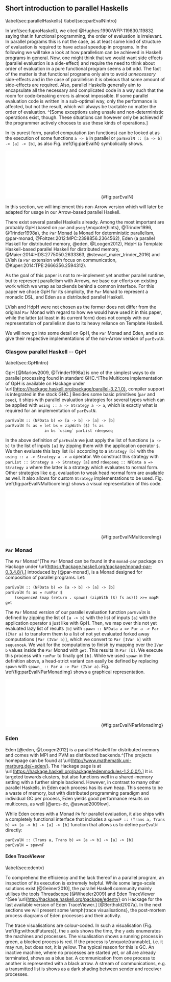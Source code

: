 ## Short introduction to parallel Haskells

\label{sec:parallelHaskells}
\label{sec:parEvalNIntro}

In \ref{sec:fuproHaskell}, we cited @Hughes:1990:WFP:119830.119832 saying that in functional
programming, the order of evaluation is irrelevant. In parallel programs this is not the case,
as at least some kind of structure of evaluation is required to have actual speedup in programs.
In the following we will take a look at how parallelism can be achieved in Haskell programs in general.
Now, one might think that we would want side effects (parallel evaluation is a side-effect)
and require the need to think about order of evaluation in a pure functional program seems a bit odd.
The fact of the matter is that functional programs
only aim to avoid *unnecessary* side-effects and in the case of parallelism it
is obvious that some amount of side-effects are required.
Also, parallel Haskells generally aim to encapsulate all the necessary and
complicated code in a way such that the room for code-breaking errors is almost impossible.
If some parallel evaluation code is written in a sub-optimal way, only the performance 
is affected, but not the result, which will always be tractable no matter the order of evaluation.
^[Some exceptions using unsafe and non-deterministic operations exist, though. These situations 
can however only be achieved if the programmer actively chooses to use these kinds of operations.]

In its purest form, parallel computation (on functions) can be looked at
as the execution of some functions `a -> b` in parallel or 
`parEvalN :: [a -> b] -> [a] -> [b]`, as also Fig. \ref{fig:parEvalN} 
symbolically shows.

![Schematic illustration of `parEvalN`. A list of inputs is transformed by different functions in parallel.](src/img/parEvalN.pdf){#fig:parEvalN}

In this section, we will implement this non-Arrow version which
will later be adapted for usage in our Arrow-based parallel Haskell.

There exist several parallel Haskells already.
Among the most important are probably GpH (based on `par` and `pseq` \enquote{hints}, @Trinder1996, @Trinder1998a),
the `Par` Monad (a Monad for deterministic parallelism, @par-monad, @Foltzer:2012:MPC:2398856.2364562),
Eden (a parallel Haskell for distributed memory, @eden, @Loogen2012),
HdpH (a Template Haskell-based parallel Haskell for distributed memory, @Maier:2014:HDS:2775050.2633363, @stewart_maier_trinder_2016)
and LVish (a `Par` extension with focus on communication, @Kuper:2014:TPE:2666356.2594312).

As the goal of this paper is not to re-implement yet another parallel runtime,
but to represent parallelism with Arrows, we base our efforts on existing work
which we wrap as backends behind a common interface.
For this paper we chose GpH for its simplicity, the `Par` Monad to represent a
monadic DSL, and Eden as a distributed parallel Haskell.

LVish and HdpH were not chosen as the former does not differ from the original
`Par` Monad with regard to how we would have used it in this paper,
while the latter (at least in its current form) does not comply with
our representation of parallelism due to its heavy reliance on Template Haskell.

We will now go into some detail on GpH, the `Par` Monad and Eden, and also
give their respective implementations of the non-Arrow version of `parEvalN`.

### Glasgow parallel Haskell -- GpH

\label{sec:GpHIntro}

GpH [@Marlow2009, @Trinder1998a] is one of the simplest ways to do parallel
processing found in standard GHC.^[The Multicore implementation of GpH is available on Hackage under \url{https://hackage.haskell.org/package/parallel-3.2.1.0}, compiler support is integrated in the stock GHC.]
Besides some basic primitives (`par` and `pseq`), it ships with parallel
evaluation strategies for several types which can be applied with
`using :: a -> Strategy a -> a`, which is exactly what is required for an
implementation of `parEvalN`.

~~~~ {.haskell}
parEvalN :: (NFData b) => [a -> b] -> [a] -> [b]
parEvalN fs as = let bs = zipWith ($) fs as 
                 in bs `using` parList rdeepseq
~~~~

In the above definition of `parEvalN` we just apply the list of functions `[a -> b]`
to the list of inputs `[a]` by zipping them with the application operator `$`.
We then evaluate this lazy list `[b]` according to a `Strategy [b]` with the
`using :: a -> Strategy a -> a` operator.
We construct this strategy with `parList :: Strategy a -> Strategy [a]` and
`rdeepseq :: NFData a => Strategy a` where the latter is a strategy
which evaluates to normal form. Other strategies like e.g. evaluation
to weak head normal form are available as well.
It also allows for custom `Strategy` implementations to be used.
Fig. \ref{fig:parEvalNMulticoreImg} shows a visual representation of this code.

![`parEvalN` (GpH).](src/img/parEvalNMulticoreImg.pdf){#fig:parEvalNMulticoreImg}

### `Par` Monad

The `Par` Monad^[The `Par` Monad can be found in the `monad-par` package on Hackage
under \url{https://hackage.haskell.org/package/monad-par-0.3.4.8/}.]
introduced by [@par-monad], is a Monad designed for composition of
parallel programs. Let:

~~~~ {.haskell}
parEvalN :: (NFData b) => [a -> b] -> [a] -> [b]
parEvalN fs as = runPar $ 
	(sequenceA (map (return . spawn) (zipWith ($) fs as))) >>= mapM get
~~~~

The `Par` Monad version of our parallel evaluation function `parEvalN` is
defined by zipping the list of `[a -> b]` with the list of inputs `[a]` with the
application operator `$` just like with GpH.
Then, we map over this not yet evaluated lazy list of results `[b]` with
`spawn :: NFData a => Par a -> Par (IVar a)` to transform them to a list
of not yet evaluated forked away computations `[Par (IVar b)]`,
which we convert to `Par [IVar b]` with `sequenceA`.
We wait for the computations to finish by mapping over the `IVar b`
values inside the `Par` Monad with `get`.
This results in `Par [b]`. We execute this process with `runPar` to finally get `[b]`.
While we used `spawn` in the definition above, a head-strict variant
can easily be defined by replacing `spawn` with `spawn_ :: Par a -> Par (IVar a)`.
Fig. \ref{fig:parEvalNParMonadImg} shows a graphical representation.

![`parEvalN` (`Par` Monad).](src/img/parEvalNParMonadImg.pdf){#fig:parEvalNParMonadImg}

### Eden

Eden [@eden, @Loogen2012] is a parallel Haskell for distributed memory
and comes with MPI and PVM as
distributed backends.^[The projects homepage can be found at \url{http://www.mathematik.uni-marburg.de/~eden/}. The Hackage page is at \url{https://hackage.haskell.org/package/edenmodules-1.2.0.0/}.]
It is targeted towards clusters, but also functions well in a shared-memory
setting with a further simple backend. However, in contrast to many other
parallel Haskells, in Eden each process has its own heap. This seems to
be a waste of memory, but with distributed programming paradigm and
individual GC per process, Eden yields good performance results on multicores,
as well [@arcs-dc, @aswad2009low].

While Eden comes with a Monad `PA` for parallel evaluation, it also ships
with a completely functional interface that includes
a `spawnF :: (Trans a, Trans b) => [a -> b] -> [a] -> [b]`
function that allows us to define `parEvalN` directly:

~~~~ {.haskell}
parEvalN :: (Trans a, Trans b) => [a -> b] -> [a] -> [b]
parEvalN = spawnF 
~~~~

#### Eden TraceViewer

\label{sec:edentv}

To comprehend the efficiency and the lack thereof in a parallel program,
an inspection of its execution is extremely helpful. While some large-scale
solutions exist [@Geimer2010], the parallel Haskell community mainly utilises
the tools Threadscope [@Wheeler2009] and Eden TraceViewer
^[See \url{http://hackage.haskell.org/package/edentv} on Hackage for
the last available version of Eden TraceViewer.] [@Berthold2007a].
In the next sections we will present some \emph{trace visualisations},
the post-mortem process diagrams of Eden processes and their activity.

The trace visualisations are colour-coded.
In such a visualisation (Fig. \ref{fig:withoutFutures}),
the `x` axis shows the time, the `y` axis enumerates the machines and processes.
The visualisation shows a running process in green, a blocked process is red.
If the process is \enquote{runnable}, i.e. it may run, but does not,
it is yellow. The typical reason for this is GC.
An inactive machine, where no processes are started yet,
or all are already terminated, shows as a blue bar.
A communication from one process to another is represented with a black arrow.
A stream of communications, e.g. a transmitted list is shows as a dark shading
between sender and receiver processes.
